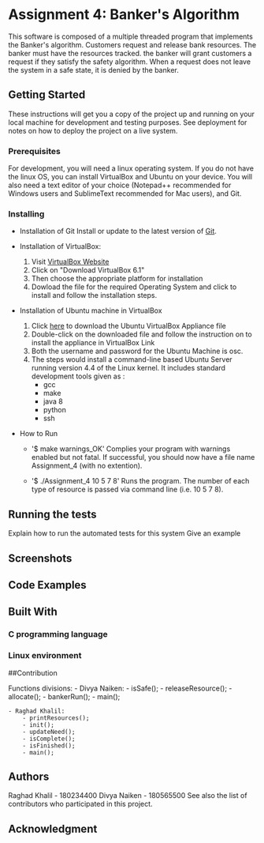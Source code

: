 # Assignment 4: Banker's Algorithm
This software is composed of a multiple threaded program that implements the Banker's algorithm. Customers request and release bank resources. The banker must have the resources tracked. the banker will grant customers a request if they satisfy the safety algorithm. When a request does not leave the system in a safe state, it is denied by the banker. 
## Getting Started
These instructions will get you a copy of the project up and running on your local machine for development and testing purposes. See deployment for notes on how to deploy the project on a live system.

### Prerequisites
For development, you will need a linux operating system. If you do not have the linux OS, you can install VirtualBox and Ubuntu on your device. You will also need a text editor of your choice (Notepad++ recommended for Windows users and SublimeText recommended for Mac users), and Git. 

### Installing
- Installation of Git 
Install or update to the latest version of [Git](https://git-scm.com/book/en/v2/Getting-Started-Installing-Git). 

- Installation of VirtualBox: 
	1. Visit [VirtualBox Website](https://www.virtualbox.org/)
	2. Click on "Download VirtualBox 6.1"
	3. Then choose the appropriate platform for installation
	4. Dowload the file for the required Operating System and click to install and follow the installation steps. 

- Installation of Ubuntu machine in VirtualBox 
	1. Click [here](OSC10e.ova) to download the Ubuntu VirtualBox Appliance file  
	2. Double-click on the downloaded file and follow the instruction on to install the appliance in VirtualBox Link
	3. Both the username and password for the Ubuntu Machine is osc.
	4. The steps would install a command-line based Ubuntu Server running version 4.4 of the Linux kernel. It includes standard development tools given as :
		- gcc
		- make
		- java 8
		- python
		- ssh

- How to Run
	- '$ make warnings_OK'
	Complies your program with warnings enabled but not fatal. If successful, you should now have a file name Assignment_4 (with no extention). 

	- '$ ./Assignment_4 10 5 7 8'
	Runs the program. The number of each type of resource is passed via command line (i.e. 10 5 7 8). 


## Running the tests
Explain how to run the automated tests for this system
Give an example

## Screenshots

## Code Examples 

## Built With

### C programming language 

### Linux environment

##Contribution

Functions divisions: 
	- Divya Naiken:
		- isSafe(); 
		- releaseResource(); 
		- allocate(); 
		- bankerRun(); 
		- main(); 

	- Raghad Khalil: 
		- printResources(); 
		- init(); 
		- updateNeed(); 
		- isComplete(); 
		- isFinished(); 
		- main();  


## Authors
Raghad Khalil - 180234400
Divya Naiken - 180565500
See also the list of contributors who participated in this project.

## Acknowledgment

